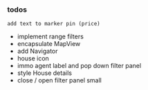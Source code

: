 ### todos
`add text to marker pin (price)`
* implement range filters
* encapsulate MapView
* add Navigator
* house icon 
* immo agent label and pop down filter panel
* style House details
* close / open filter panel small